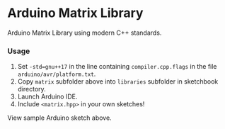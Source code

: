 # Arduino Matrix Library
Arduino Matrix Library using modern C++ standards.

### Usage
1) Set `-std=gnu++17` in the line containing `compiler.cpp.flags` in the file `arduino/avr/platform.txt`.
2) Copy `matrix` subfolder above into `libraries` subfolder in sketchbook directory.
3) Launch Arduino IDE.
4) Include `<matrix.hpp>` in your own sketches!

View sample Arduino sketch above.
